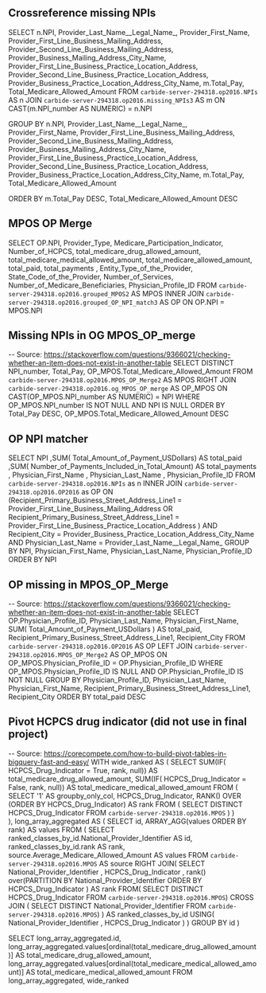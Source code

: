 ## Crossreference missing NPIs
SELECT n.NPI, Provider_Last_Name__Legal_Name_, Provider_First_Name, Provider_First_Line_Business_Mailing_Address, Provider_Second_Line_Business_Mailing_Address, Provider_Business_Mailing_Address_City_Name, Provider_First_Line_Business_Practice_Location_Address, Provider_Second_Line_Business_Practice_Location_Address, Provider_Business_Practice_Location_Address_City_Name, m.Total_Pay, Total_Medicare_Allowed_Amount
FROM `carbide-server-294318.op2016.NPIs` AS n
  JOIN `carbide-server-294318.op2016.missing_NPIs3` AS m
    ON CAST(m.NPI_number AS NUMERIC) = n.NPI

GROUP BY n.NPI, Provider_Last_Name__Legal_Name_, Provider_First_Name, Provider_First_Line_Business_Mailing_Address, Provider_Second_Line_Business_Mailing_Address, Provider_Business_Mailing_Address_City_Name, Provider_First_Line_Business_Practice_Location_Address, Provider_Second_Line_Business_Practice_Location_Address, Provider_Business_Practice_Location_Address_City_Name, m.Total_Pay, Total_Medicare_Allowed_Amount

ORDER BY m.Total_Pay DESC, Total_Medicare_Allowed_Amount DESC

## MPOS OP Merge
SELECT 
  OP.NPI,
  Provider_Type,
  Medicare_Participation_Indicator,
  Number_of_HCPCS,
  total_medicare_drug_allowed_amount,
  total_medicare_medical_allowed_amount,
  total_medicare_allowed_amount,
  total_paid,
  total_payments ,
  Entity_Type_of_the_Provider,
  State_Code_of_the_Provider,
  Number_of_Services,
  Number_of_Medicare_Beneficiaries,
  Physician_Profile_ID
FROM `carbide-server-294318.op2016.grouped_MPOS2` AS MPOS
  INNER JOIN `carbide-server-294318.op2016.grouped_OP_NPI_match3` AS OP
    ON OP.NPI = MPOS.NPI
    
## Missing NPIs in OG MPOS_OP_merge
-- Source: https://stackoverflow.com/questions/9366021/checking-whether-an-item-does-not-exist-in-another-table
SELECT DISTINCT
  NPI_number, Total_Pay, OP_MPOS.Total_Medicare_Allowed_Amount
FROM `carbide-server-294318.op2016.MPOS_OP_Merge2` AS MPOS
  RIGHT JOIN `carbide-server-294318.op2016.og_MPOS_OP_merge` AS OP_MPOS
    ON CAST(OP_MPOS.NPI_number AS NUMERIC) = NPI
WHERE OP_MPOS.NPI_number IS NOT NULL
  AND NPI IS NULL
ORDER BY Total_Pay DESC, OP_MPOS.Total_Medicare_Allowed_Amount DESC

## OP NPI matcher
SELECT 
  NPI
  ,SUM( Total_Amount_of_Payment_USDollars) AS total_paid
  ,SUM( Number_of_Payments_Included_in_Total_Amount) AS total_payments
  , Physician_First_Name
  , Physician_Last_Name
  , Physician_Profile_ID
FROM `carbide-server-294318.op2016.NPIs` as n
  INNER JOIN `carbide-server-294318.op2016.OP2016` as OP
    ON (Recipient_Primary_Business_Street_Address_Line1 = Provider_First_Line_Business_Mailing_Address 
      OR Recipient_Primary_Business_Street_Address_Line1 = Provider_First_Line_Business_Practice_Location_Address ) AND
    Recipient_City = Provider_Business_Practice_Location_Address_City_Name 
    AND Physician_Last_Name = Provider_Last_Name__Legal_Name_
GROUP BY NPI, Physician_First_Name, Physician_Last_Name, Physician_Profile_ID
ORDER BY NPI

## OP missing in MPOS_OP_Merge
-- Source: https://stackoverflow.com/questions/9366021/checking-whether-an-item-does-not-exist-in-another-table
SELECT 
  OP.Physician_Profile_ID, 
  Physician_Last_Name, 
  Physician_First_Name, 
  SUM( Total_Amount_of_Payment_USDollars ) AS total_paid,
  Recipient_Primary_Business_Street_Address_Line1,
  Recipient_City
FROM `carbide-server-294318.op2016.OP2016` AS OP
  LEFT JOIN `carbide-server-294318.op2016.MPOS_OP_Merge2` AS OP_MPOS
    ON OP_MPOS.Physician_Profile_ID = OP.Physician_Profile_ID
WHERE OP_MPOS.Physician_Profile_ID IS NULL
  AND OP.Physician_Profile_ID IS NOT NULL
GROUP BY 
  Physician_Profile_ID,
  Physician_Last_Name,
  Physician_First_Name,
  Recipient_Primary_Business_Street_Address_Line1,
  Recipient_City
ORDER BY total_paid DESC

## Pivot HCPCS drug indicator (did not use in final project)
-- Source: https://corecompete.com/how-to-build-pivot-tables-in-bigquery-fast-and-easy/
WITH wide_ranked AS (
  SELECT 
    SUM(IF( HCPCS_Drug_Indicator = True, rank, null)) AS total_medicare_drug_allowed_amount,
    SUM(IF( HCPCS_Drug_Indicator = False, rank, null)) AS total_medicare_medical_allowed_amount
  FROM (
    SELECT 
      '1' AS groupby_only_col,
      HCPCS_Drug_Indicator,
      RANK() OVER (ORDER BY HCPCS_Drug_Indicator) AS rank
    FROM (
      SELECT DISTINCT HCPCS_Drug_Indicator
      FROM `carbide-server-294318.op2016.MPOS`
    )
  )  
),
long_array_aggregated AS (
  SELECT id,
    ARRAY_AGG(values ORDER BY rank) AS values
    FROM (
      SELECT 
        ranked_classes_by_id.National_Provider_Identifier AS id,
        ranked_classes_by_id.rank AS rank,
        source.Average_Medicare_Allowed_Amount AS values
      FROM `carbide-server-294318.op2016.MPOS` AS source
      RIGHT JOIN(
        SELECT
          National_Provider_Identifier ,
          HCPCS_Drug_Indicator ,
          rank() over(PARTITION BY National_Provider_Identifier ORDER BY HCPCS_Drug_Indicator ) AS rank
        FROM(
          SELECT DISTINCT HCPCS_Drug_Indicator
          FROM `carbide-server-294318.op2016.MPOS`)
            CROSS JOIN (
              SELECT DISTINCT National_Provider_Identifier
              FROM `carbide-server-294318.op2016.MPOS`)
      ) AS ranked_classes_by_id
    USING( National_Provider_Identifier , HCPCS_Drug_Indicator )
    )
  GROUP BY id
)

SELECT 
  long_array_aggregated.id,
  long_array_aggregated.values[ordinal(total_medicare_drug_allowed_amount)] AS total_medicare_drug_allowed_amount,
  long_array_aggregated.values[ordinal(total_medicare_medical_allowed_amount)] AS total_medicare_medical_allowed_amount
FROM long_array_aggregated, wide_ranked

